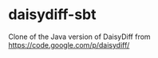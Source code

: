 daisydiff-sbt
=============

Clone of the Java version of DaisyDiff from https://code.google.com/p/daisydiff/
